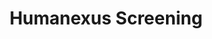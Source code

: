 ---
dateStart: 2015-05-29
dateEnd:
title: "Humanexus Screening"
venue: "HASTAC 2015 Conference, Kellogg Center, Michigan State University"
organizer: Scott Weingart
credit:
city: Lansing
state: MI
country: USA
pdfLink:
venueImages:
---